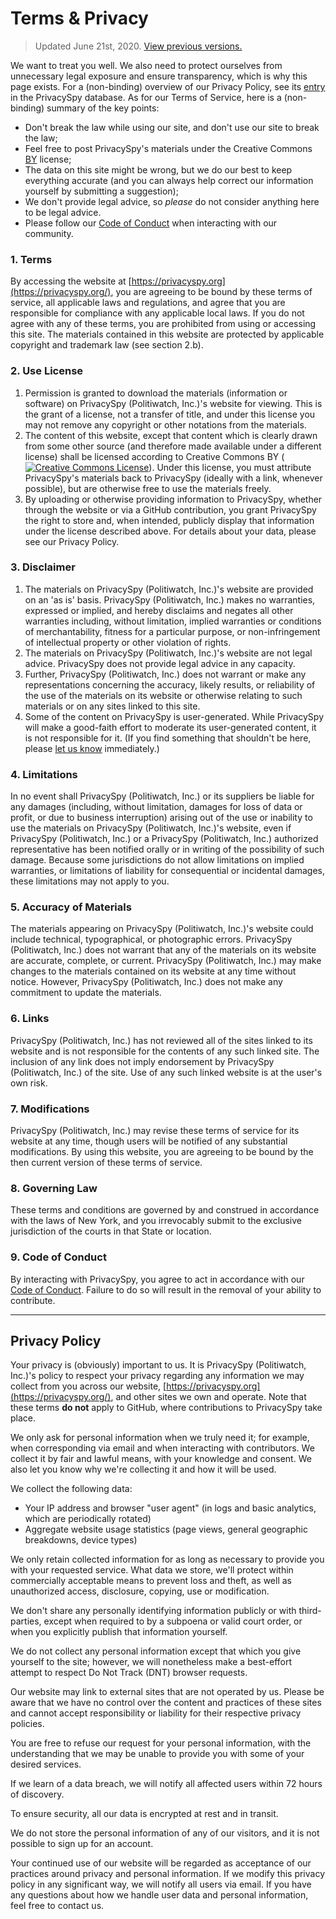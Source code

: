 Terms & Privacy
===============

> Updated June 21st, 2020. [View previous versions.](https://github.com/Politiwatch/privacyspy/commits/master/TERMS_AND_PRIVACY.md)

We want to treat you well. We also need to protect ourselves from unnecessary legal exposure and ensure transparency, which is why this page exists. For a (non-binding) overview of our Privacy Policy, see its [entry](https://privacyspy.org/product/privacyspy) in the PrivacySpy database. As for our Terms of Service, here is a (non-binding) summary of the key points:

*   Don't break the law while using our site, and don't use our site to break the law;
*   Feel free to post PrivacySpy's materials under the Creative Commons [BY](https://creativecommons.org/licenses/by/4.0/) license;
*   The data on this site might be wrong, but we do our best to keep everything accurate (and you can always help correct our information yourself by submitting a suggestion);
*   We don't provide legal advice, so _please_ do not consider anything here to be legal advice.
*   Please follow our [Code of Conduct](https://privacyspy.org/conduct/) when interacting with our community.

### 1\. Terms

By accessing the website at [https://privacyspy.org](https://privacyspy.org/), you are agreeing to be bound by these terms of service, all applicable laws and regulations, and agree that you are responsible for compliance with any applicable local laws. If you do not agree with any of these terms, you are prohibited from using or accessing this site. The materials contained in this website are protected by applicable copyright and trademark law (see section 2.b).

### 2\. Use License

1.  Permission is granted to download the materials (information or software) on PrivacySpy (Politiwatch, Inc.)'s website for viewing. This is the grant of a license, not a transfer of title, and under this license you may not remove any copyright or other notations from the materials.
2.  The content of this website, except that content which is clearly drawn from some other source (and therefore made available under a different license) shall be licensed according to Creative Commons BY ([![Creative Commons License](https://i.creativecommons.org/l/by/4.0/80x15.png)](https://creativecommons.org/licenses/by/4.0/)). Under this license, you must attribute PrivacySpy's materials back to PrivacySpy (ideally with a link, whenever possible), but are otherwise free to use the materials freely.
3.  By uploading or otherwise providing information to PrivacySpy, whether through the website or via a GitHub contribution, you grant PrivacySpy the right to store and, when intended, publicly display that information under the license described above. For details about your data, please see our Privacy Policy.

### 3\. Disclaimer

1.  The materials on PrivacySpy (Politiwatch, Inc.)'s website are provided on an 'as is' basis. PrivacySpy (Politiwatch, Inc.) makes no warranties, expressed or implied, and hereby disclaims and negates all other warranties including, without limitation, implied warranties or conditions of merchantability, fitness for a particular purpose, or non-infringement of intellectual property or other violation of rights.
2.  The materials on PrivacySpy (Politiwatch, Inc.)'s website are not legal advice. PrivacySpy does not provide legal advice in any capacity.
3.  Further, PrivacySpy (Politiwatch, Inc.) does not warrant or make any representations concerning the accuracy, likely results, or reliability of the use of the materials on its website or otherwise relating to such materials or on any sites linked to this site.
4.  Some of the content on PrivacySpy is user-generated. While PrivacySpy will make a good-faith effort to moderate its user-generated content, it is not responsible for it. (If you find something that shouldn't be here, please [let us know](mailto:secure@politiwatch.org) immediately.)

### 4\. Limitations

In no event shall PrivacySpy (Politiwatch, Inc.) or its suppliers be liable for any damages (including, without limitation, damages for loss of data or profit, or due to business interruption) arising out of the use or inability to use the materials on PrivacySpy (Politiwatch, Inc.)'s website, even if PrivacySpy (Politiwatch, Inc.) or a PrivacySpy (Politiwatch, Inc.) authorized representative has been notified orally or in writing of the possibility of such damage. Because some jurisdictions do not allow limitations on implied warranties, or limitations of liability for consequential or incidental damages, these limitations may not apply to you.

### 5\. Accuracy of Materials

The materials appearing on PrivacySpy (Politiwatch, Inc.)'s website could include technical, typographical, or photographic errors. PrivacySpy (Politiwatch, Inc.) does not warrant that any of the materials on its website are accurate, complete, or current. PrivacySpy (Politiwatch, Inc.) may make changes to the materials contained on its website at any time without notice. However, PrivacySpy (Politiwatch, Inc.) does not make any commitment to update the materials.

### 6\. Links

PrivacySpy (Politiwatch, Inc.) has not reviewed all of the sites linked to its website and is not responsible for the contents of any such linked site. The inclusion of any link does not imply endorsement by PrivacySpy (Politiwatch, Inc.) of the site. Use of any such linked website is at the user's own risk.

### 7\. Modifications

PrivacySpy (Politiwatch, Inc.) may revise these terms of service for its website at any time, though users will be notified of any substantial modifications. By using this website, you are agreeing to be bound by the then current version of these terms of service.

### 8\. Governing Law

These terms and conditions are governed by and construed in accordance with the laws of New York, and you irrevocably submit to the exclusive jurisdiction of the courts in that State or location.

### 9\. Code of Conduct

By interacting with PrivacySpy, you agree to act in accordance with our [Code of Conduct](https://privacyspy.org/conduct/). Failure to do so will result in the removal of your ability to contribute.

* * *

Privacy Policy
--------------

Your privacy is (obviously) important to us. It is PrivacySpy (Politiwatch, Inc.)'s policy to respect your privacy regarding any information we may collect from you across our website, [https://privacyspy.org](https://privacyspy.org/), and other sites we own and operate. Note that these terms **do not** apply to GitHub, where contributions to PrivacySpy take place.

We only ask for personal information when we truly need it; for example, when corresponding via email and when interacting with contributors. We collect it by fair and lawful means, with your knowledge and consent. We also let you know why we're collecting it and how it will be used.

We collect the following data:

*   Your IP address and browser "user agent" (in logs and basic analytics, which are periodically rotated)
*   Aggregate website usage statistics (page views, general geographic breakdowns, device types)

We only retain collected information for as long as necessary to provide you with your requested service. What data we store, we'll protect within commercially acceptable means to prevent loss and theft, as well as unauthorized access, disclosure, copying, use or modification.

We don't share any personally identifying information publicly or with third-parties, except when required to by a subpoena or valid court order, or when you explicitly publish that information yourself.

We do not collect any personal information except that which you give yourself to the site; however, we will nonetheless make a best-effort attempt to respect Do Not Track (DNT) browser requests.

Our website may link to external sites that are not operated by us. Please be aware that we have no control over the content and practices of these sites and cannot accept responsibility or liability for their respective privacy policies.

You are free to refuse our request for your personal information, with the understanding that we may be unable to provide you with some of your desired services.

If we learn of a data breach, we will notify all affected users within 72 hours of discovery.

To ensure security, all our data is encrypted at rest and in transit.

We do not store the personal information of any of our visitors, and it is not possible to sign up for an account.

Your continued use of our website will be regarded as acceptance of our practices around privacy and personal information. If we modify this privacy policy in any significant way, we will notify all users via email. If you have any questions about how we handle user data and personal information, feel free to contact us.